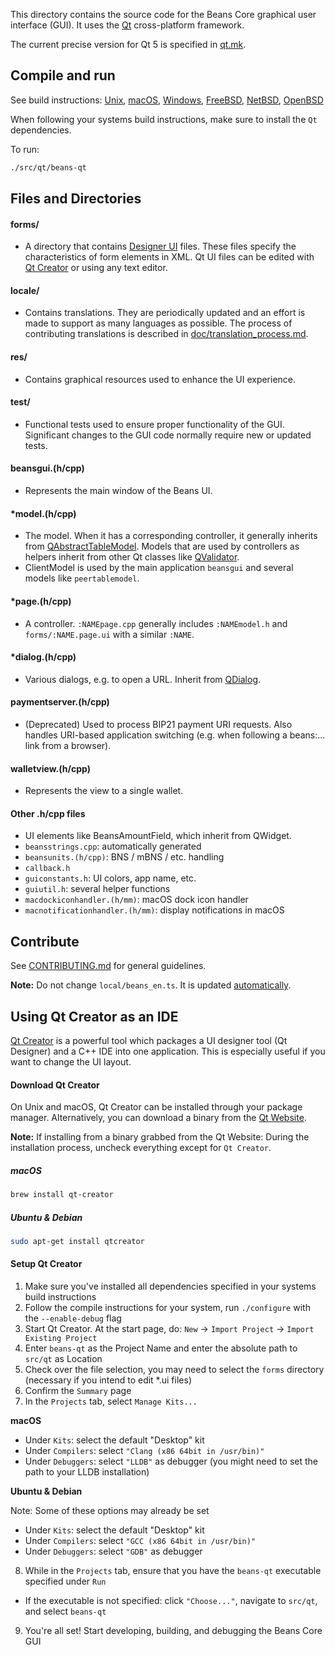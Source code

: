 This directory contains the source code for the Beans Core graphical user interface (GUI). It uses the [Qt](https://www1.qt.io/developers/) cross-platform framework.

The current precise version for Qt 5 is specified in [qt.mk](/depends/packages/qt.mk).

## Compile and run

See build instructions: [Unix](/doc/build-unix.md), [macOS](/doc/build-osx.md), [Windows](/doc/build-windows.md), [FreeBSD](/doc/build-freebsd.md), [NetBSD](/doc/build-netbsd.md), [OpenBSD](/doc/build-openbsd.md)

When following your systems build instructions, make sure to install the `Qt` dependencies.

To run:

```sh
./src/qt/beans-qt
```

## Files and Directories

#### forms/

- A directory that contains [Designer UI](https://doc.qt.io/qt-5.9/designer-using-a-ui-file.html) files. These files specify the characteristics of form elements in XML. Qt UI files can be edited with [Qt Creator](#using-qt-creator-as-ide) or using any text editor.

#### locale/

- Contains translations. They are periodically updated and an effort is made to support as many languages as possible. The process of contributing translations is described in [doc/translation_process.md](/doc/translation_process.md).

#### res/

 - Contains graphical resources used to enhance the UI experience.

#### test/

- Functional tests used to ensure proper functionality of the GUI. Significant changes to the GUI code normally require new or updated tests.

#### beansgui.(h/cpp)

- Represents the main window of the Beans UI.

#### \*model.(h/cpp)

- The model. When it has a corresponding controller, it generally inherits from  [QAbstractTableModel](https://doc.qt.io/qt-5/qabstracttablemodel.html). Models that are used by controllers as helpers inherit from other Qt classes like [QValidator](https://doc.qt.io/qt-5/qvalidator.html).
- ClientModel is used by the main application `beansgui` and several models like `peertablemodel`.

#### \*page.(h/cpp)

- A controller. `:NAMEpage.cpp` generally includes `:NAMEmodel.h` and `forms/:NAME.page.ui` with a similar `:NAME`.

#### \*dialog.(h/cpp)

- Various dialogs, e.g. to open a URL. Inherit from [QDialog](https://doc.qt.io/qt-5/qdialog.html).

#### paymentserver.(h/cpp)

- (Deprecated) Used to process BIP21 payment URI requests. Also handles URI-based application switching (e.g. when following a beans:... link from a browser).

#### walletview.(h/cpp)

- Represents the view to a single wallet.

#### Other .h/cpp files

* UI elements like BeansAmountField, which inherit from QWidget.
* `beansstrings.cpp`: automatically generated
* `beansunits.(h/cpp)`: BNS / mBNS / etc. handling
* `callback.h`
* `guiconstants.h`: UI colors, app name, etc.
* `guiutil.h`: several helper functions
* `macdockiconhandler.(h/mm)`: macOS dock icon handler
* `macnotificationhandler.(h/mm)`: display notifications in macOS

## Contribute

See [CONTRIBUTING.md](/CONTRIBUTING.md) for general guidelines.

**Note:** Do not change `local/beans_en.ts`. It is updated [automatically](/doc/translation_process.md#writing-code-with-translations).

## Using Qt Creator as an IDE

[Qt Creator](https://www.qt.io/product/development-tools) is a powerful tool which packages a UI designer tool (Qt Designer) and a C++ IDE into one application. This is especially useful if you want to change the UI layout.

#### Download Qt Creator

On Unix and macOS, Qt Creator can be installed through your package manager. Alternatively, you can download a binary from the [Qt Website](https://www.qt.io/download/).

**Note:** If installing from a binary grabbed from the Qt Website: During the installation process, uncheck everything except for `Qt Creator`.

##### macOS

```sh
brew install qt-creator
```

##### Ubuntu & Debian

```sh
sudo apt-get install qtcreator
```

#### Setup Qt Creator

1. Make sure you've installed all dependencies specified in your systems build instructions
2. Follow the compile instructions for your system, run `./configure` with the `--enable-debug` flag
3. Start Qt Creator. At the start page, do: `New` -> `Import Project` -> `Import Existing Project`
4. Enter `beans-qt` as the Project Name and enter the absolute path to `src/qt` as Location
5. Check over the file selection, you may need to select the `forms` directory (necessary if you intend to edit *.ui files)
6. Confirm the `Summary` page
7. In the `Projects` tab, select `Manage Kits...`

 **macOS**
 - Under `Kits`: select the default "Desktop" kit
 - Under `Compilers`: select `"Clang (x86 64bit in /usr/bin)"`
 - Under `Debuggers`: select `"LLDB"` as debugger (you might need to set the path to your LLDB installation)

 **Ubuntu & Debian**

 Note: Some of these options may already be set

 - Under `Kits`: select the default "Desktop" kit
 - Under `Compilers`: select `"GCC (x86 64bit in /usr/bin)"`
 - Under `Debuggers`: select `"GDB"` as debugger

8. While in the `Projects` tab, ensure that you have the `beans-qt` executable specified under `Run`
 - If the executable is not specified: click `"Choose..."`, navigate to `src/qt`, and select `beans-qt`
9. You're all set! Start developing, building, and debugging the Beans Core GUI
